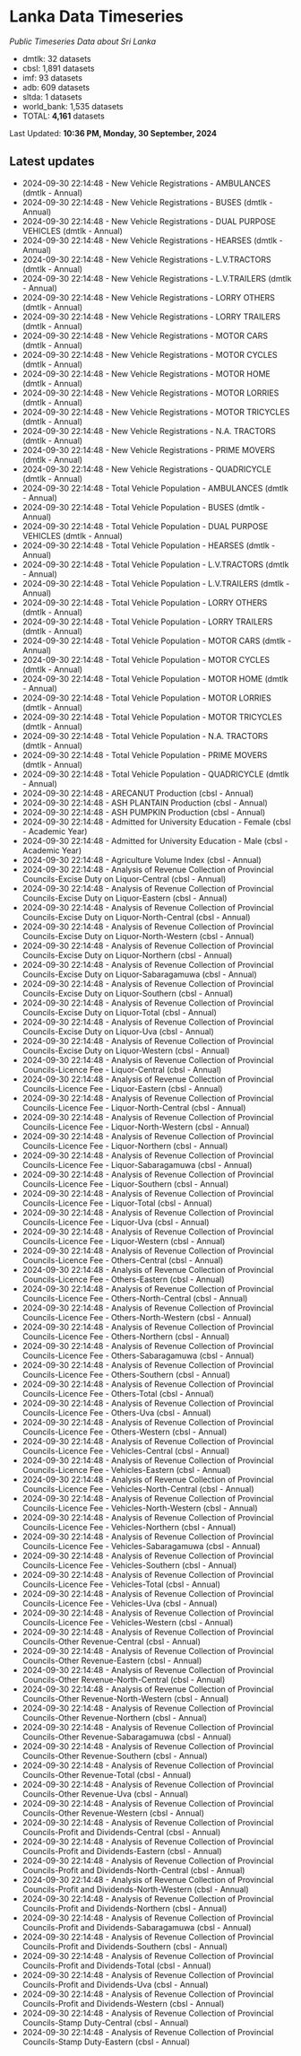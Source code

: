 # Lanka Data Timeseries
*Public Timeseries Data about Sri Lanka*

* dmtlk: 32 datasets
* cbsl: 1,891 datasets
* imf: 93 datasets
* adb: 609 datasets
* sltda: 1 datasets
* world_bank: 1,535 datasets
* TOTAL: **4,161** datasets

Last Updated: **10:36 PM, Monday, 30 September, 2024**

## Latest updates

* 2024-09-30 22:14:48 - New Vehicle Registrations - AMBULANCES (dmtlk - Annual)
* 2024-09-30 22:14:48 - New Vehicle Registrations - BUSES (dmtlk - Annual)
* 2024-09-30 22:14:48 - New Vehicle Registrations - DUAL PURPOSE VEHICLES (dmtlk - Annual)
* 2024-09-30 22:14:48 - New Vehicle Registrations - HEARSES (dmtlk - Annual)
* 2024-09-30 22:14:48 - New Vehicle Registrations - L.V.TRACTORS (dmtlk - Annual)
* 2024-09-30 22:14:48 - New Vehicle Registrations - L.V.TRAILERS (dmtlk - Annual)
* 2024-09-30 22:14:48 - New Vehicle Registrations - LORRY OTHERS (dmtlk - Annual)
* 2024-09-30 22:14:48 - New Vehicle Registrations - LORRY TRAILERS (dmtlk - Annual)
* 2024-09-30 22:14:48 - New Vehicle Registrations - MOTOR CARS (dmtlk - Annual)
* 2024-09-30 22:14:48 - New Vehicle Registrations - MOTOR CYCLES (dmtlk - Annual)
* 2024-09-30 22:14:48 - New Vehicle Registrations - MOTOR HOME (dmtlk - Annual)
* 2024-09-30 22:14:48 - New Vehicle Registrations - MOTOR LORRIES (dmtlk - Annual)
* 2024-09-30 22:14:48 - New Vehicle Registrations - MOTOR TRICYCLES (dmtlk - Annual)
* 2024-09-30 22:14:48 - New Vehicle Registrations - N.A. TRACTORS (dmtlk - Annual)
* 2024-09-30 22:14:48 - New Vehicle Registrations - PRIME MOVERS (dmtlk - Annual)
* 2024-09-30 22:14:48 - New Vehicle Registrations - QUADRICYCLE (dmtlk - Annual)
* 2024-09-30 22:14:48 - Total Vehicle Population - AMBULANCES (dmtlk - Annual)
* 2024-09-30 22:14:48 - Total Vehicle Population - BUSES (dmtlk - Annual)
* 2024-09-30 22:14:48 - Total Vehicle Population - DUAL PURPOSE VEHICLES (dmtlk - Annual)
* 2024-09-30 22:14:48 - Total Vehicle Population - HEARSES (dmtlk - Annual)
* 2024-09-30 22:14:48 - Total Vehicle Population - L.V.TRACTORS (dmtlk - Annual)
* 2024-09-30 22:14:48 - Total Vehicle Population - L.V.TRAILERS (dmtlk - Annual)
* 2024-09-30 22:14:48 - Total Vehicle Population - LORRY OTHERS (dmtlk - Annual)
* 2024-09-30 22:14:48 - Total Vehicle Population - LORRY TRAILERS (dmtlk - Annual)
* 2024-09-30 22:14:48 - Total Vehicle Population - MOTOR CARS (dmtlk - Annual)
* 2024-09-30 22:14:48 - Total Vehicle Population - MOTOR CYCLES (dmtlk - Annual)
* 2024-09-30 22:14:48 - Total Vehicle Population - MOTOR HOME (dmtlk - Annual)
* 2024-09-30 22:14:48 - Total Vehicle Population - MOTOR LORRIES (dmtlk - Annual)
* 2024-09-30 22:14:48 - Total Vehicle Population - MOTOR TRICYCLES (dmtlk - Annual)
* 2024-09-30 22:14:48 - Total Vehicle Population - N.A. TRACTORS (dmtlk - Annual)
* 2024-09-30 22:14:48 - Total Vehicle Population - PRIME MOVERS (dmtlk - Annual)
* 2024-09-30 22:14:48 - Total Vehicle Population - QUADRICYCLE (dmtlk - Annual)
* 2024-09-30 22:14:48 - ARECANUT Production (cbsl - Annual)
* 2024-09-30 22:14:48 - ASH PLANTAIN Production (cbsl - Annual)
* 2024-09-30 22:14:48 - ASH PUMPKIN Production (cbsl - Annual)
* 2024-09-30 22:14:48 - Admitted for University Education - Female (cbsl - Academic Year)
* 2024-09-30 22:14:48 - Admitted for University Education - Male (cbsl - Academic Year)
* 2024-09-30 22:14:48 - Agriculture Volume Index (cbsl - Annual)
* 2024-09-30 22:14:48 - Analysis of Revenue Collection of Provincial Councils-Excise Duty on Liquor-Central (cbsl - Annual)
* 2024-09-30 22:14:48 - Analysis of Revenue Collection of Provincial Councils-Excise Duty on Liquor-Eastern (cbsl - Annual)
* 2024-09-30 22:14:48 - Analysis of Revenue Collection of Provincial Councils-Excise Duty on Liquor-North-Central (cbsl - Annual)
* 2024-09-30 22:14:48 - Analysis of Revenue Collection of Provincial Councils-Excise Duty on Liquor-North-Western (cbsl - Annual)
* 2024-09-30 22:14:48 - Analysis of Revenue Collection of Provincial Councils-Excise Duty on Liquor-Northern (cbsl - Annual)
* 2024-09-30 22:14:48 - Analysis of Revenue Collection of Provincial Councils-Excise Duty on Liquor-Sabaragamuwa (cbsl - Annual)
* 2024-09-30 22:14:48 - Analysis of Revenue Collection of Provincial Councils-Excise Duty on Liquor-Southern (cbsl - Annual)
* 2024-09-30 22:14:48 - Analysis of Revenue Collection of Provincial Councils-Excise Duty on Liquor-Total (cbsl - Annual)
* 2024-09-30 22:14:48 - Analysis of Revenue Collection of Provincial Councils-Excise Duty on Liquor-Uva (cbsl - Annual)
* 2024-09-30 22:14:48 - Analysis of Revenue Collection of Provincial Councils-Excise Duty on Liquor-Western (cbsl - Annual)
* 2024-09-30 22:14:48 - Analysis of Revenue Collection of Provincial Councils-Licence Fee - Liquor-Central (cbsl - Annual)
* 2024-09-30 22:14:48 - Analysis of Revenue Collection of Provincial Councils-Licence Fee - Liquor-Eastern (cbsl - Annual)
* 2024-09-30 22:14:48 - Analysis of Revenue Collection of Provincial Councils-Licence Fee - Liquor-North-Central (cbsl - Annual)
* 2024-09-30 22:14:48 - Analysis of Revenue Collection of Provincial Councils-Licence Fee - Liquor-North-Western (cbsl - Annual)
* 2024-09-30 22:14:48 - Analysis of Revenue Collection of Provincial Councils-Licence Fee - Liquor-Northern (cbsl - Annual)
* 2024-09-30 22:14:48 - Analysis of Revenue Collection of Provincial Councils-Licence Fee - Liquor-Sabaragamuwa (cbsl - Annual)
* 2024-09-30 22:14:48 - Analysis of Revenue Collection of Provincial Councils-Licence Fee - Liquor-Southern (cbsl - Annual)
* 2024-09-30 22:14:48 - Analysis of Revenue Collection of Provincial Councils-Licence Fee - Liquor-Total (cbsl - Annual)
* 2024-09-30 22:14:48 - Analysis of Revenue Collection of Provincial Councils-Licence Fee - Liquor-Uva (cbsl - Annual)
* 2024-09-30 22:14:48 - Analysis of Revenue Collection of Provincial Councils-Licence Fee - Liquor-Western (cbsl - Annual)
* 2024-09-30 22:14:48 - Analysis of Revenue Collection of Provincial Councils-Licence Fee - Others-Central (cbsl - Annual)
* 2024-09-30 22:14:48 - Analysis of Revenue Collection of Provincial Councils-Licence Fee - Others-Eastern (cbsl - Annual)
* 2024-09-30 22:14:48 - Analysis of Revenue Collection of Provincial Councils-Licence Fee - Others-North-Central (cbsl - Annual)
* 2024-09-30 22:14:48 - Analysis of Revenue Collection of Provincial Councils-Licence Fee - Others-North-Western (cbsl - Annual)
* 2024-09-30 22:14:48 - Analysis of Revenue Collection of Provincial Councils-Licence Fee - Others-Northern (cbsl - Annual)
* 2024-09-30 22:14:48 - Analysis of Revenue Collection of Provincial Councils-Licence Fee - Others-Sabaragamuwa (cbsl - Annual)
* 2024-09-30 22:14:48 - Analysis of Revenue Collection of Provincial Councils-Licence Fee - Others-Southern (cbsl - Annual)
* 2024-09-30 22:14:48 - Analysis of Revenue Collection of Provincial Councils-Licence Fee - Others-Total (cbsl - Annual)
* 2024-09-30 22:14:48 - Analysis of Revenue Collection of Provincial Councils-Licence Fee - Others-Uva (cbsl - Annual)
* 2024-09-30 22:14:48 - Analysis of Revenue Collection of Provincial Councils-Licence Fee - Others-Western (cbsl - Annual)
* 2024-09-30 22:14:48 - Analysis of Revenue Collection of Provincial Councils-Licence Fee - Vehicles-Central (cbsl - Annual)
* 2024-09-30 22:14:48 - Analysis of Revenue Collection of Provincial Councils-Licence Fee - Vehicles-Eastern (cbsl - Annual)
* 2024-09-30 22:14:48 - Analysis of Revenue Collection of Provincial Councils-Licence Fee - Vehicles-North-Central (cbsl - Annual)
* 2024-09-30 22:14:48 - Analysis of Revenue Collection of Provincial Councils-Licence Fee - Vehicles-North-Western (cbsl - Annual)
* 2024-09-30 22:14:48 - Analysis of Revenue Collection of Provincial Councils-Licence Fee - Vehicles-Northern (cbsl - Annual)
* 2024-09-30 22:14:48 - Analysis of Revenue Collection of Provincial Councils-Licence Fee - Vehicles-Sabaragamuwa (cbsl - Annual)
* 2024-09-30 22:14:48 - Analysis of Revenue Collection of Provincial Councils-Licence Fee - Vehicles-Southern (cbsl - Annual)
* 2024-09-30 22:14:48 - Analysis of Revenue Collection of Provincial Councils-Licence Fee - Vehicles-Total (cbsl - Annual)
* 2024-09-30 22:14:48 - Analysis of Revenue Collection of Provincial Councils-Licence Fee - Vehicles-Uva (cbsl - Annual)
* 2024-09-30 22:14:48 - Analysis of Revenue Collection of Provincial Councils-Licence Fee - Vehicles-Western (cbsl - Annual)
* 2024-09-30 22:14:48 - Analysis of Revenue Collection of Provincial Councils-Other Revenue-Central (cbsl - Annual)
* 2024-09-30 22:14:48 - Analysis of Revenue Collection of Provincial Councils-Other Revenue-Eastern (cbsl - Annual)
* 2024-09-30 22:14:48 - Analysis of Revenue Collection of Provincial Councils-Other Revenue-North-Central (cbsl - Annual)
* 2024-09-30 22:14:48 - Analysis of Revenue Collection of Provincial Councils-Other Revenue-North-Western (cbsl - Annual)
* 2024-09-30 22:14:48 - Analysis of Revenue Collection of Provincial Councils-Other Revenue-Northern (cbsl - Annual)
* 2024-09-30 22:14:48 - Analysis of Revenue Collection of Provincial Councils-Other Revenue-Sabaragamuwa (cbsl - Annual)
* 2024-09-30 22:14:48 - Analysis of Revenue Collection of Provincial Councils-Other Revenue-Southern (cbsl - Annual)
* 2024-09-30 22:14:48 - Analysis of Revenue Collection of Provincial Councils-Other Revenue-Total (cbsl - Annual)
* 2024-09-30 22:14:48 - Analysis of Revenue Collection of Provincial Councils-Other Revenue-Uva (cbsl - Annual)
* 2024-09-30 22:14:48 - Analysis of Revenue Collection of Provincial Councils-Other Revenue-Western (cbsl - Annual)
* 2024-09-30 22:14:48 - Analysis of Revenue Collection of Provincial Councils-Profit and Dividends-Central (cbsl - Annual)
* 2024-09-30 22:14:48 - Analysis of Revenue Collection of Provincial Councils-Profit and Dividends-Eastern (cbsl - Annual)
* 2024-09-30 22:14:48 - Analysis of Revenue Collection of Provincial Councils-Profit and Dividends-North-Central (cbsl - Annual)
* 2024-09-30 22:14:48 - Analysis of Revenue Collection of Provincial Councils-Profit and Dividends-North-Western (cbsl - Annual)
* 2024-09-30 22:14:48 - Analysis of Revenue Collection of Provincial Councils-Profit and Dividends-Northern (cbsl - Annual)
* 2024-09-30 22:14:48 - Analysis of Revenue Collection of Provincial Councils-Profit and Dividends-Sabaragamuwa (cbsl - Annual)
* 2024-09-30 22:14:48 - Analysis of Revenue Collection of Provincial Councils-Profit and Dividends-Southern (cbsl - Annual)
* 2024-09-30 22:14:48 - Analysis of Revenue Collection of Provincial Councils-Profit and Dividends-Total (cbsl - Annual)
* 2024-09-30 22:14:48 - Analysis of Revenue Collection of Provincial Councils-Profit and Dividends-Uva (cbsl - Annual)
* 2024-09-30 22:14:48 - Analysis of Revenue Collection of Provincial Councils-Profit and Dividends-Western (cbsl - Annual)
* 2024-09-30 22:14:48 - Analysis of Revenue Collection of Provincial Councils-Stamp Duty-Central (cbsl - Annual)
* 2024-09-30 22:14:48 - Analysis of Revenue Collection of Provincial Councils-Stamp Duty-Eastern (cbsl - Annual)
